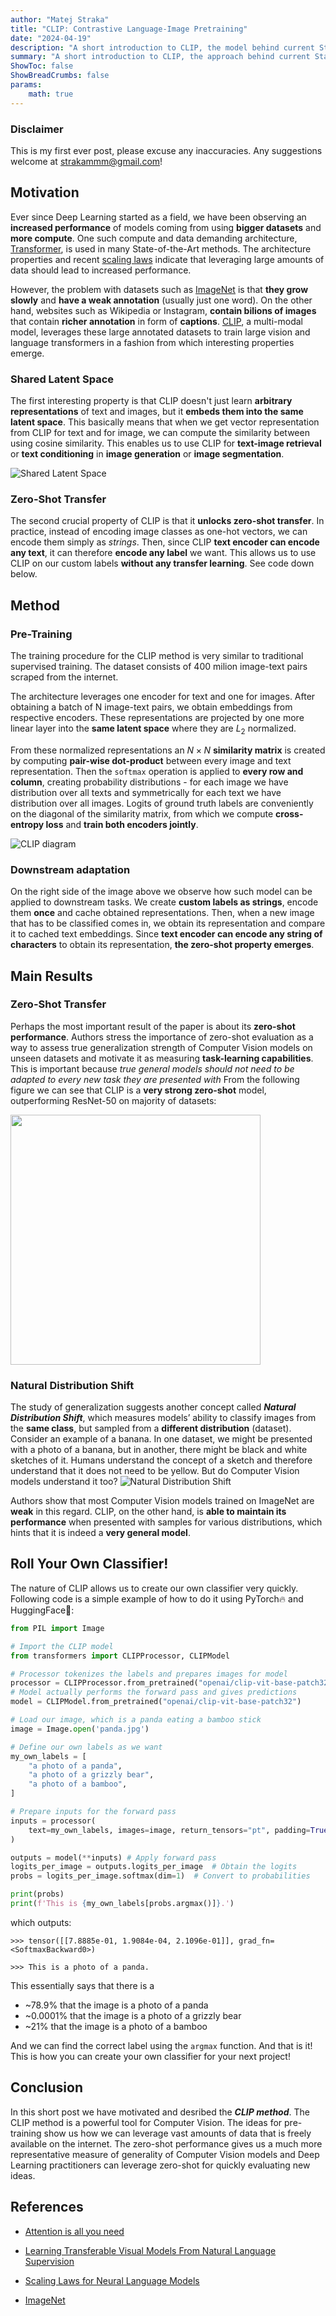 ```yaml
---
author: "Matej Straka"
title: "CLIP: Contrastive Language-Image Pretraining"
date: "2024-04-19"
description: "A short introduction to CLIP, the model behind current State-of-the-Art Computer Vision models."
summary: "A short introduction to CLIP, the approach behind current State-of-the-Art Computer Vision models."
ShowToc: false
ShowBreadCrumbs: false
params:
    math: true
---
```


### Disclaimer
This is my first ever post, please excuse any inaccuracies. Any suggestions welcome at strakammm@gmail.com!

## Motivation
Ever since Deep Learning started as a field, we have been observing an __increased performance__ of models
coming from using __bigger datasets__ and __more compute__. One such compute and data demanding architecture, [Transformer](https://arxiv.org/abs/1706.03762),
is used in many State-of-the-Art methods. The architecture properties and recent [scaling laws](https://arxiv.org/abs/2001.08361) indicate that
leveraging large amounts of data should lead to increased performance.

However, the problem with datasets such as [ImageNet](https://arxiv.org/abs/1409.0575) is that __they grow slowly__ and __have a weak annotation__
(usually just one word). On the other hand, websites such as Wikipedia or Instagram, __contain bilions of images__ that
contain __richer annotation__ in form of **captions**. [CLIP](https://arxiv.org/abs/2103.00020), a multi-modal model, leverages these large
annotated datasets to train large vision and language transformers in a fashion from which interesting properties emerge.

### Shared Latent Space
The first interesting property is that CLIP doesn't just learn __arbitrary representations__ of text and images,
but it __embeds them into the same latent space__. This basically means that when we get vector representation from CLIP
for text and for image, we can compute the similarity between using cosine similarity. This enables us to use CLIP
for __text-image retrieval__ or __text conditioning__ in __image generation__ or __image segmentation__.

![Shared Latent Space](images/latent.png)

### Zero-Shot Transfer
The second crucial property of CLIP is that it __unlocks zero-shot transfer__. In practice, instead of encoding image classes
as one-hot vectors, we can encode them simply as *strings*. Then, since CLIP **text encoder can encode any text**, it can
therefore **encode any label** we want. This allows us to use CLIP on our custom labels **without any transfer learning**.
See code down below.

## Method

<a name="diagram_anchor"></a>


### Pre-Training
The training procedure for the CLIP method is very similar to traditional supervised training.
The dataset consists of 400 milion image-text pairs scraped from the internet. 

The architecture leverages one encoder for text and one for images. After obtaining a batch
of N image-text pairs, we obtain embeddings from respective encoders.
These representations are projected by one more linear layer into the **same latent space** where they are
$L_2$ normalized.

From these normalized representations an
$N × N$ **similarity matrix** is created by computing **pair-wise dot-product** 
between every image and text representation.
Then the `softmax` operation is applied to **every row and column**,
creating probability distributions - for each image we
have distribution over all texts and symmetrically for each
text we have distribution over all images. Logits of ground
truth labels are conveniently on the diagonal of the similarity matrix,
from which we compute **cross-entropy loss** and **train both encoders jointly**.

![CLIP diagram](images/main-diagrams.png)

### Downstream adaptation
On the right side of the image above we observe how such model
can be applied to downstream tasks. 
We create **custom labels as strings**, encode them **once** and cache obtained representations. 
Then, when a new image that has to be classified comes in, we obtain its representation and compare
it to cached text embeddings. Since **text encoder can encode any string of characters** to obtain
its representation, **the zero-shot property emerges**.


## Main Results
### Zero-Shot Transfer
Perhaps the most important result of the paper is about its
**zero-shot performance**. Authors stress the importance of
zero-shot evaluation as a way to assess true generalization
strength of Computer Vision models on unseen datasets and
motivate it as measuring **task-learning capabilities**. This is
important because 
*true general models should not need to be adapted to every new task they are presented with*
From the following figure we can see that CLIP is a **very strong zero-shot**
model, outperforming ResNet-50 on majority of datasets:

<img src="images/zs.png" style="width: 400px; margin: auto">


### Natural Distribution Shift
The study of generalization suggests another concept called
***Natural Distribution Shift***, which measures models’ ability
to classify images from the **same class**, but sampled from
a **different distribution** (dataset). Consider an example of a
banana. In one dataset, we might be presented with a photo
of a banana, but in another, there might be black and white
sketches of it. Humans understand the concept of a sketch
and therefore understand that it does not need to be yellow.
But do Computer Vision models understand it too? 
![Natural Distribution Shift](images/rd.png)

Authors show
that most Computer Vision models trained on ImageNet are **weak**
in this regard. CLIP, on the other hand, is **able to maintain
its performance** when presented with samples for various distributions,
which hints that it is indeed a **very general model**.

## Roll Your Own Classifier!
The nature of CLIP allows us to create our own classifier very quickly.
Following code is a simple example of how to do it using PyTorch:fire: and HuggingFace🤗:
```python
from PIL import Image

# Import the CLIP model
from transformers import CLIPProcessor, CLIPModel

# Processor tokenizes the labels and prepares images for model
processor = CLIPProcessor.from_pretrained("openai/clip-vit-base-patch32")
# Model actually performs the forward pass and gives predictions
model = CLIPModel.from_pretrained("openai/clip-vit-base-patch32")

# Load our image, which is a panda eating a bamboo stick
image = Image.open('panda.jpg')

# Define our own labels as we want
my_own_labels = [
    "a photo of a panda",
    "a photo of a grizzly bear",
    "a photo of a bamboo",
]

# Prepare inputs for the forward pass
inputs = processor(
    text=my_own_labels, images=image, return_tensors="pt", padding=True
)

outputs = model(**inputs) # Apply forward pass
logits_per_image = outputs.logits_per_image  # Obtain the logits
probs = logits_per_image.softmax(dim=1)  # Convert to probabilities

print(probs)
print(f'This is {my_own_labels[probs.argmax()]}.')
```
which outputs:

`>>> tensor([[7.8885e-01, 1.9084e-04, 2.1096e-01]], grad_fn=<SoftmaxBackward0>)`

`>>> This is a photo of a panda.`

This essentially says that there is a
- ~78.9% that the image is a photo of a panda
- ~0.0001% that the image is a photo of a grizzly bear
- ~21% that the image is a photo of a bamboo

And we can find the correct label using the `argmax` function.
And that is it! This is how you can create your own classifier for your next project!

## Conclusion
In this short post we have motivated and desribed the ***CLIP method***.
The CLIP method is a powerful tool for Computer Vision.
The ideas for pre-training show us how we can leverage vast amounts
of data that is freely available on the internet.
The zero-shot performance gives us a much more representative measure
of generality of Computer Vision models and Deep Learning practitioners
can leverage zero-shot for quickly evaluating new ideas.

## References

- [Attention is all you need](https://arxiv.org/abs/1706.03762)

- [Learning Transferable Visual Models From Natural Language Supervision](https://arxiv.org/abs/2103.00020)

- [Scaling Laws for Neural Language Models](https://arxiv.org/pdf/2001.08361)

- [ImageNet](https://arxiv.org/abs/1409.0575)